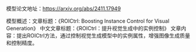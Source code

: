模型论文地址：https://arxiv.org/abs/2411.17949

模型概述：文章标题：《ROICtrl: Boosting Instance Control for Visual Generation》
中文文章标题：《ROICtrl：提升视觉生成中的实例控制》
文章内容：提出ROICtrl方法，通过控制视觉生成模型中的实例属性，增强图像生成质量和控制精度。
